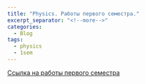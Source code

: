 ```yaml
---
title: "Physics. Работы первого семестра."
excerpt_separator: "<!--more-->"
categories:
  - Blog
tags:
  - physics
  - 1sem
---
```


[Ссылка на работы первого семестра](https://drive.google.com/drive/folders/1hQ29QD9k6ao5znEBNi4hKJPw5F8tl2Gx?usp=sharing)
